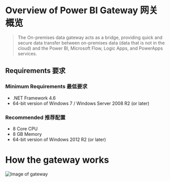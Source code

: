 # Overview of Power BI Gateway 网关概览
>The On-premises data gateway acts as a bridge, providing quick and secure data transfer between on-premises data (data that is not in the cloud) and the Power BI, Microsoft Flow, Logic Apps, and PowerApps services.

## Requirements 要求
### Minimum Requirements 最低要求
   * .NET Framework 4.6
   * 64-bit version of Windows 7 / Windows Server 2008 R2 (or later)
### Recommended 推荐配置
   * 8 Core CPU
   * 8 GB Memory
   * 64-bit version of Windows 2012 R2 (or later)
# How the gateway works
![Image of gateway](https://docs.microsoft.com/en-us/power-bi/includes/media/gateway-onprem-how-it-works-include/on-prem-data-gateway-how-it-works.png)

